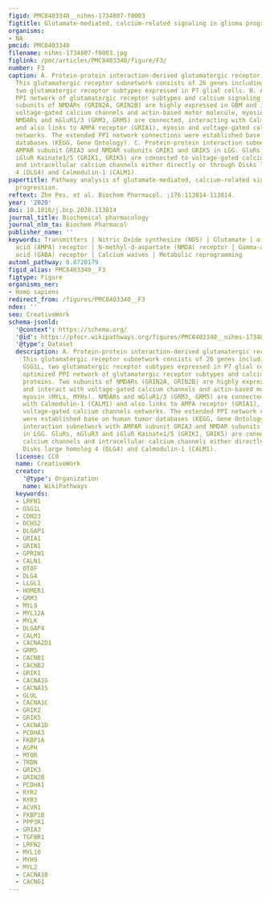 ```yaml
---
figid: PMC8403340__nihms-1734807-f0003
figtitle: Glutamate-mediated, calcium-related signaling in glioma progression
organisms:
- NA
pmcid: PMC8403340
filename: nihms-1734807-f0003.jpg
figlink: /pmc/articles/PMC8403340/figure/F3/
number: F3
caption: A. Protein-protein interaction-derived glutamatergic receptor subnetwork.
  This glutamatergic receptor subnetwork consists of 26 genes including GRM5 and GSG1L,
  two glutamatergic receptor subtypes expressed in P7 glial cells. B. An optimized
  PPI network of glutamatergic receptor subtypes and calcium signaling proteins. Two
  subunits of NMDARs (GRIN2A, GRIN2B) are highly expressed in GBM and interact with
  voltage-gated calcium channels and actin-based motor molecule, myosin (MYLs, MYHs).
  NMDARs and mGluR1/3 (GRM3, GRM5) are connected, interacting with Calmodulin-1 (CALM1)
  and also links to AMPA receptor (GRIA1), myosin and voltage-gated calcium channels
  networks. The extended PPI network connections were established base on human tumor
  databases (KEGG, Gene Ontology). C. Protein-protein interaction subnetwork with
  AMPAR subunit GRIA3 and NMDAR subunits GRIK1 and GRIK5 in LGG. GluRs, mGluR3 and
  iGluR Kainate1/5 (GRIK1, GRIK5) are connected to voltage-gated calcium channels
  and intracellular calcium channels either directly or through Disks large homolog
  4 (DLG4) and Calmodulin-1 (CALM1).
papertitle: Pathway analysis of glutamate-mediated, calcium-related signaling in glioma
  progression.
reftext: Zhe Pei, et al. Biochem Pharmacol. ;176:113814-113814.
year: '2020'
doi: 10.1016/j.bcp.2020.113814
journal_title: Biochemical pharmacology
journal_nlm_ta: Biochem Pharmacol
publisher_name: ''
keywords: Transmitters | Nitric Oxide synthesize (NOS) | Glutamate | α-Amino-3-hydroxy-5-methyl-4-isoxazolepropionic
  acid (AMPA) receptor | N-methyl-d-aspartate (NMDA) receptor | Gamma-aminobutyric
  acid (GABA) receptor | Calcium waives | Metabolic reprogramming
automl_pathway: 0.8720179
figid_alias: PMC8403340__F3
figtype: Figure
organisms_ner:
- Homo sapiens
redirect_from: /figures/PMC8403340__F3
ndex: ''
seo: CreativeWork
schema-jsonld:
  '@context': https://schema.org/
  '@id': https://pfocr.wikipathways.org/figures/PMC8403340__nihms-1734807-f0003.html
  '@type': Dataset
  description: A. Protein-protein interaction-derived glutamatergic receptor subnetwork.
    This glutamatergic receptor subnetwork consists of 26 genes including GRM5 and
    GSG1L, two glutamatergic receptor subtypes expressed in P7 glial cells. B. An
    optimized PPI network of glutamatergic receptor subtypes and calcium signaling
    proteins. Two subunits of NMDARs (GRIN2A, GRIN2B) are highly expressed in GBM
    and interact with voltage-gated calcium channels and actin-based motor molecule,
    myosin (MYLs, MYHs). NMDARs and mGluR1/3 (GRM3, GRM5) are connected, interacting
    with Calmodulin-1 (CALM1) and also links to AMPA receptor (GRIA1), myosin and
    voltage-gated calcium channels networks. The extended PPI network connections
    were established base on human tumor databases (KEGG, Gene Ontology). C. Protein-protein
    interaction subnetwork with AMPAR subunit GRIA3 and NMDAR subunits GRIK1 and GRIK5
    in LGG. GluRs, mGluR3 and iGluR Kainate1/5 (GRIK1, GRIK5) are connected to voltage-gated
    calcium channels and intracellular calcium channels either directly or through
    Disks large homolog 4 (DLG4) and Calmodulin-1 (CALM1).
  license: CC0
  name: CreativeWork
  creator:
    '@type': Organization
    name: WikiPathways
  keywords:
  - LRFN1
  - GSG1L
  - CDH23
  - DCHS2
  - DLGAP1
  - GRIA1
  - GRIN1
  - GPRIN1
  - CALN1
  - OTOF
  - DLG4
  - LLGL1
  - HOMER1
  - GRM3
  - MYL9
  - MYL12A
  - MYLK
  - DLGAP4
  - CALM1
  - CACNA2D1
  - GRM5
  - CACNB1
  - CACNB2
  - GRIK1
  - CACNA1G
  - CACNA1S
  - GLUL
  - CACNA1C
  - GRIK2
  - GRIK5
  - CACNA1D
  - PCDHA3
  - FKBP1A
  - ASPH
  - MTOR
  - TRDN
  - GRIK3
  - GRIN2B
  - PCDHA1
  - RYR2
  - RYR3
  - ACVR1
  - FKBP1B
  - PPP3R1
  - GRIA3
  - TGFBR1
  - LRFN2
  - MYL10
  - MYH9
  - MYL2
  - CACNA1B
  - CACNG1
---
```

